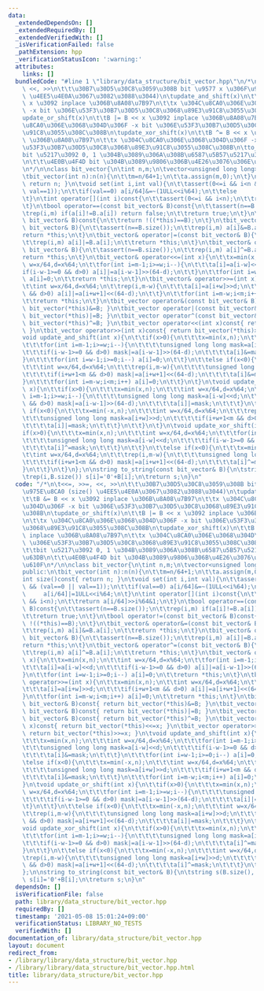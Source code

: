 ```yaml
---
data:
  _extendedDependsOn: []
  _extendedRequiredBy: []
  _extendedVerifiedWith: []
  _isVerificationFailed: false
  _pathExtension: hpp
  _verificationStatusIcon: ':warning:'
  attributes:
    links: []
  bundledCode: "#line 1 \"library/data_structure/bit_vector.hpp\"\n/*\n\t<<=, >>=,\
    \ <<, >>\n\t\t\u30B7\u30D5\u30C8\u3059\u308B bit \u9577 x \u306F\u975E\u8CA0 (size()\
    \ \u4EE5\u4E0A\u3067\u3082\u3088\u3044)\n\tupdate_and_shift(x)\n\t\tB &= B <<\
    \ x \u3092 inplace \u306B\u8A08\u7B97\n\t\tx \u304C\u8CA0\u306E\u3068\u304D\u306F\
    \ -x bit \u306E\u53F3\u30B7\u30D5\u30C8\u3068\u89E3\u91C8\u3055\u308C\u308B\n\t\
    update_or_shift(x)\n\t\tB |= B << x \u3092 inplace \u306B\u8A08\u7B97\n\t\tx \u304C\
    \u8CA0\u306E\u3068\u304D\u306F -x bit \u306E\u53F3\u30B7\u30D5\u30C8\u3068\u89E3\
    \u91C8\u3055\u308C\u308B\n\tupdate_xor_shift(x)\n\t\tB ^= B << x \u3092 inplace\
    \ \u306B\u8A08\u7B97\n\t\tx \u304C\u8CA0\u306E\u3068\u304D\u306F -x bit \u306E\
    \u53F3\u30B7\u30D5\u30C8\u3068\u89E3\u91C8\u3055\u308C\u308B\n\tto_string\n\t\t\
    bit \u5217\u3092 0, 1 \u304B\u3089\u306A\u308B\u6587\u5B57\u5217\u306B\u5909\u63DB\
    \n\t\t\u4E0B\u4F4D bit \u304B\u3089\u9806\u306B\u4E26\u3076\u306E\u3067\u6CE8\u610F\
    \n*/\n\nclass bit_vector{\n\tint n,m;\n\tvector<unsigned long long> a;\npublic:\n\
    \tbit_vector(int n):n(n){\n\t\tm=n/64+1;\n\t\ta.assign(m,0);\n\t}\n\tint size()const{\
    \ return n; }\n\tvoid set(int i,int val){\n\t\tassert(0<=i && i<n && (val==0 ||\
    \ val==1));\n\t\tif(val==0) a[i/64]&=~(1ULL<<i%64);\n\t\telse       a[i/64]|=1ULL<<i%64;\n\
    \t}\n\tint operator[](int i)const{\n\t\tassert(0<=i && i<n);\n\t\treturn a[i/64]>>i%64&1;\n\
    \t}\n\tbool operator==(const bit_vector& B)const{\n\t\tassert(n==B.size());\n\t\
    \trep(i,m) if(a[i]!=B.a[i]) return false;\n\t\treturn true;\n\t}\n\tbool operator!=(const\
    \ bit_vector& B)const{\n\t\treturn !((*this)==B);\n\t}\n\tbit_vector& operator&=(const\
    \ bit_vector& B){\n\t\tassert(n==B.size());\n\t\trep(i,m) a[i]&=B.a[i];\n\t\t\
    return *this;\n\t}\n\tbit_vector& operator|=(const bit_vector& B){\n\t\tassert(n==B.size());\n\
    \t\trep(i,m) a[i]|=B.a[i];\n\t\treturn *this;\n\t}\n\tbit_vector& operator^=(const\
    \ bit_vector& B){\n\t\tassert(n==B.size());\n\t\trep(i,m) a[i]^=B.a[i];\n\t\t\
    return *this;\n\t}\n\tbit_vector& operator<<=(int x){\n\t\tx=min(x,n);\n\t\tint\
    \ w=x/64,d=x%64;\n\t\tfor(int i=m-1;i>=w;i--){\n\t\t\ta[i]=a[i-w]<<d;\n\t\t\t\
    if(i-w-1>=0 && d>0) a[i]|=a[i-w-1]>>(64-d);\n\t\t}\n\t\tfor(int i=w-1;i>=0;i--)\
    \ a[i]=0;\n\t\treturn *this;\n\t}\n\tbit_vector& operator>>=(int x){\n\t\tx=min(x,n);\n\
    \t\tint w=x/64,d=x%64;\n\t\trep(i,m-w){\n\t\t\ta[i]=a[i+w]>>d;\n\t\t\tif(i+w+1<m\
    \ && d>0) a[i]|=a[i+w+1]<<(64-d);\n\t\t}\n\t\tfor(int i=m-w;i<m;i++) a[i]=0;\n\
    \t\treturn *this;\n\t}\n\tbit_vector operator&(const bit_vector& B)const{ return\
    \ bit_vector(*this)&=B; }\n\tbit_vector operator|(const bit_vector& B)const{ return\
    \ bit_vector(*this)|=B; }\n\tbit_vector operator^(const bit_vector& B)const{ return\
    \ bit_vector(*this)^=B; }\n\tbit_vector operator<<(int x)const{ return bit_vector(*this)<<=x;\
    \ }\n\tbit_vector operator>>(int x)const{ return bit_vector(*this)>>=x; }\n\t\
    void update_and_shift(int x){\n\t\tif(x>0){\n\t\t\tx=min(x,n);\n\t\t\tint w=x/64,d=x%64;\n\
    \t\t\tfor(int i=m-1;i>=w;i--){\n\t\t\t\tunsigned long long mask=a[i-w]<<d;\n\t\
    \t\t\tif(i-w-1>=0 && d>0) mask|=a[i-w-1]>>(64-d);\n\t\t\t\ta[i]&=mask;\n\t\t\t\
    }\n\t\t\tfor(int i=w-1;i>=0;i--) a[i]=0;\n\t\t}\n\t\telse if(x<0){\n\t\t\tx=min(-x,n);\n\
    \t\t\tint w=x/64,d=x%64;\n\t\t\trep(i,m-w){\n\t\t\t\tunsigned long long mask=a[i+w]>>d;\n\
    \t\t\t\tif(i+w+1<m && d>0) mask|=a[i+w+1]<<(64-d);\n\t\t\t\ta[i]&=mask;\n\t\t\t\
    }\n\t\t\tfor(int i=m-w;i<m;i++) a[i]=0;\n\t\t}\n\t}\n\tvoid update_or_shift(int\
    \ x){\n\t\tif(x>0){\n\t\t\tx=min(x,n);\n\t\t\tint w=x/64,d=x%64;\n\t\t\tfor(int\
    \ i=m-1;i>=w;i--){\n\t\t\t\tunsigned long long mask=a[i-w]<<d;\n\t\t\t\tif(i-w-1>=0\
    \ && d>0) mask|=a[i-w-1]>>(64-d);\n\t\t\t\ta[i]|=mask;\n\t\t\t}\n\t\t}\n\t\telse\
    \ if(x<0){\n\t\t\tx=min(-x,n);\n\t\t\tint w=x/64,d=x%64;\n\t\t\trep(i,m-w){\n\t\
    \t\t\tunsigned long long mask=a[i+w]>>d;\n\t\t\t\tif(i+w+1<m && d>0) mask|=a[i+w+1]<<(64-d);\n\
    \t\t\t\ta[i]|=mask;\n\t\t\t}\n\t\t}\n\t}\n\tvoid update_xor_shift(int x){\n\t\t\
    if(x>0){\n\t\t\tx=min(x,n);\n\t\t\tint w=x/64,d=x%64;\n\t\t\tfor(int i=m-1;i>=w;i--){\n\
    \t\t\t\tunsigned long long mask=a[i-w]<<d;\n\t\t\t\tif(i-w-1>=0 && d>0) mask|=a[i-w-1]>>(64-d);\n\
    \t\t\t\ta[i]^=mask;\n\t\t\t}\n\t\t}\n\t\telse if(x<0){\n\t\t\tx=min(-x,n);\n\t\
    \t\tint w=x/64,d=x%64;\n\t\t\trep(i,m-w){\n\t\t\t\tunsigned long long mask=a[i+w]>>d;\n\
    \t\t\t\tif(i+w+1<m && d>0) mask|=a[i+w+1]<<(64-d);\n\t\t\t\ta[i]^=mask;\n\t\t\t\
    }\n\t\t}\n\t}\n};\n\nstring to_string(const bit_vector& B){\n\tstring s(B.size(),'?');\n\
    \trep(i,B.size()) s[i]='0'+B[i];\n\treturn s;\n}\n"
  code: "/*\n\t<<=, >>=, <<, >>\n\t\t\u30B7\u30D5\u30C8\u3059\u308B bit \u9577 x \u306F\
    \u975E\u8CA0 (size() \u4EE5\u4E0A\u3067\u3082\u3088\u3044)\n\tupdate_and_shift(x)\n\
    \t\tB &= B << x \u3092 inplace \u306B\u8A08\u7B97\n\t\tx \u304C\u8CA0\u306E\u3068\
    \u304D\u306F -x bit \u306E\u53F3\u30B7\u30D5\u30C8\u3068\u89E3\u91C8\u3055\u308C\
    \u308B\n\tupdate_or_shift(x)\n\t\tB |= B << x \u3092 inplace \u306B\u8A08\u7B97\
    \n\t\tx \u304C\u8CA0\u306E\u3068\u304D\u306F -x bit \u306E\u53F3\u30B7\u30D5\u30C8\
    \u3068\u89E3\u91C8\u3055\u308C\u308B\n\tupdate_xor_shift(x)\n\t\tB ^= B << x \u3092\
    \ inplace \u306B\u8A08\u7B97\n\t\tx \u304C\u8CA0\u306E\u3068\u304D\u306F -x bit\
    \ \u306E\u53F3\u30B7\u30D5\u30C8\u3068\u89E3\u91C8\u3055\u308C\u308B\n\tto_string\n\
    \t\tbit \u5217\u3092 0, 1 \u304B\u3089\u306A\u308B\u6587\u5B57\u5217\u306B\u5909\
    \u63DB\n\t\t\u4E0B\u4F4D bit \u304B\u3089\u9806\u306B\u4E26\u3076\u306E\u3067\u6CE8\
    \u610F\n*/\n\nclass bit_vector{\n\tint n,m;\n\tvector<unsigned long long> a;\n\
    public:\n\tbit_vector(int n):n(n){\n\t\tm=n/64+1;\n\t\ta.assign(m,0);\n\t}\n\t\
    int size()const{ return n; }\n\tvoid set(int i,int val){\n\t\tassert(0<=i && i<n\
    \ && (val==0 || val==1));\n\t\tif(val==0) a[i/64]&=~(1ULL<<i%64);\n\t\telse  \
    \     a[i/64]|=1ULL<<i%64;\n\t}\n\tint operator[](int i)const{\n\t\tassert(0<=i\
    \ && i<n);\n\t\treturn a[i/64]>>i%64&1;\n\t}\n\tbool operator==(const bit_vector&\
    \ B)const{\n\t\tassert(n==B.size());\n\t\trep(i,m) if(a[i]!=B.a[i]) return false;\n\
    \t\treturn true;\n\t}\n\tbool operator!=(const bit_vector& B)const{\n\t\treturn\
    \ !((*this)==B);\n\t}\n\tbit_vector& operator&=(const bit_vector& B){\n\t\tassert(n==B.size());\n\
    \t\trep(i,m) a[i]&=B.a[i];\n\t\treturn *this;\n\t}\n\tbit_vector& operator|=(const\
    \ bit_vector& B){\n\t\tassert(n==B.size());\n\t\trep(i,m) a[i]|=B.a[i];\n\t\t\
    return *this;\n\t}\n\tbit_vector& operator^=(const bit_vector& B){\n\t\tassert(n==B.size());\n\
    \t\trep(i,m) a[i]^=B.a[i];\n\t\treturn *this;\n\t}\n\tbit_vector& operator<<=(int\
    \ x){\n\t\tx=min(x,n);\n\t\tint w=x/64,d=x%64;\n\t\tfor(int i=m-1;i>=w;i--){\n\
    \t\t\ta[i]=a[i-w]<<d;\n\t\t\tif(i-w-1>=0 && d>0) a[i]|=a[i-w-1]>>(64-d);\n\t\t\
    }\n\t\tfor(int i=w-1;i>=0;i--) a[i]=0;\n\t\treturn *this;\n\t}\n\tbit_vector&\
    \ operator>>=(int x){\n\t\tx=min(x,n);\n\t\tint w=x/64,d=x%64;\n\t\trep(i,m-w){\n\
    \t\t\ta[i]=a[i+w]>>d;\n\t\t\tif(i+w+1<m && d>0) a[i]|=a[i+w+1]<<(64-d);\n\t\t\
    }\n\t\tfor(int i=m-w;i<m;i++) a[i]=0;\n\t\treturn *this;\n\t}\n\tbit_vector operator&(const\
    \ bit_vector& B)const{ return bit_vector(*this)&=B; }\n\tbit_vector operator|(const\
    \ bit_vector& B)const{ return bit_vector(*this)|=B; }\n\tbit_vector operator^(const\
    \ bit_vector& B)const{ return bit_vector(*this)^=B; }\n\tbit_vector operator<<(int\
    \ x)const{ return bit_vector(*this)<<=x; }\n\tbit_vector operator>>(int x)const{\
    \ return bit_vector(*this)>>=x; }\n\tvoid update_and_shift(int x){\n\t\tif(x>0){\n\
    \t\t\tx=min(x,n);\n\t\t\tint w=x/64,d=x%64;\n\t\t\tfor(int i=m-1;i>=w;i--){\n\t\
    \t\t\tunsigned long long mask=a[i-w]<<d;\n\t\t\t\tif(i-w-1>=0 && d>0) mask|=a[i-w-1]>>(64-d);\n\
    \t\t\t\ta[i]&=mask;\n\t\t\t}\n\t\t\tfor(int i=w-1;i>=0;i--) a[i]=0;\n\t\t}\n\t\
    \telse if(x<0){\n\t\t\tx=min(-x,n);\n\t\t\tint w=x/64,d=x%64;\n\t\t\trep(i,m-w){\n\
    \t\t\t\tunsigned long long mask=a[i+w]>>d;\n\t\t\t\tif(i+w+1<m && d>0) mask|=a[i+w+1]<<(64-d);\n\
    \t\t\t\ta[i]&=mask;\n\t\t\t}\n\t\t\tfor(int i=m-w;i<m;i++) a[i]=0;\n\t\t}\n\t\
    }\n\tvoid update_or_shift(int x){\n\t\tif(x>0){\n\t\t\tx=min(x,n);\n\t\t\tint\
    \ w=x/64,d=x%64;\n\t\t\tfor(int i=m-1;i>=w;i--){\n\t\t\t\tunsigned long long mask=a[i-w]<<d;\n\
    \t\t\t\tif(i-w-1>=0 && d>0) mask|=a[i-w-1]>>(64-d);\n\t\t\t\ta[i]|=mask;\n\t\t\
    \t}\n\t\t}\n\t\telse if(x<0){\n\t\t\tx=min(-x,n);\n\t\t\tint w=x/64,d=x%64;\n\t\
    \t\trep(i,m-w){\n\t\t\t\tunsigned long long mask=a[i+w]>>d;\n\t\t\t\tif(i+w+1<m\
    \ && d>0) mask|=a[i+w+1]<<(64-d);\n\t\t\t\ta[i]|=mask;\n\t\t\t}\n\t\t}\n\t}\n\t\
    void update_xor_shift(int x){\n\t\tif(x>0){\n\t\t\tx=min(x,n);\n\t\t\tint w=x/64,d=x%64;\n\
    \t\t\tfor(int i=m-1;i>=w;i--){\n\t\t\t\tunsigned long long mask=a[i-w]<<d;\n\t\
    \t\t\tif(i-w-1>=0 && d>0) mask|=a[i-w-1]>>(64-d);\n\t\t\t\ta[i]^=mask;\n\t\t\t\
    }\n\t\t}\n\t\telse if(x<0){\n\t\t\tx=min(-x,n);\n\t\t\tint w=x/64,d=x%64;\n\t\t\
    \trep(i,m-w){\n\t\t\t\tunsigned long long mask=a[i+w]>>d;\n\t\t\t\tif(i+w+1<m\
    \ && d>0) mask|=a[i+w+1]<<(64-d);\n\t\t\t\ta[i]^=mask;\n\t\t\t}\n\t\t}\n\t}\n\
    };\n\nstring to_string(const bit_vector& B){\n\tstring s(B.size(),'?');\n\trep(i,B.size())\
    \ s[i]='0'+B[i];\n\treturn s;\n}\n"
  dependsOn: []
  isVerificationFile: false
  path: library/data_structure/bit_vector.hpp
  requiredBy: []
  timestamp: '2021-05-08 15:01:24+09:00'
  verificationStatus: LIBRARY_NO_TESTS
  verifiedWith: []
documentation_of: library/data_structure/bit_vector.hpp
layout: document
redirect_from:
- /library/library/data_structure/bit_vector.hpp
- /library/library/data_structure/bit_vector.hpp.html
title: library/data_structure/bit_vector.hpp
---
```


